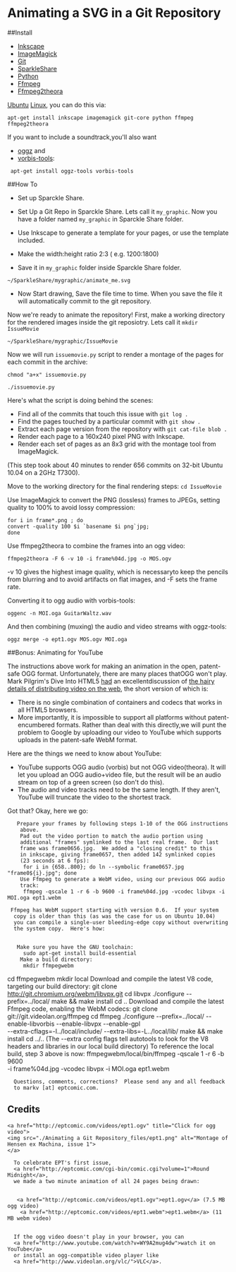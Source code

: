 # Animating a SVG in a Git Repository



##Install

- [Inkscape](http://inkscape.org)
- [ImageMagick](http://www.imagemagick.org/script/index.ph)      
- [Git](http://git-scm.com/)
- [SparkleShare](http://sparkleshare.org/)
- [Python](http://www.python.org/)
- [Ffmpeg](http://ffmpeg.org/)
- [Ffmpeg2theora](http://v2v.cc/~j/ffmpeg2theora/)  

<a href="http://www.ubuntu.com/">Ubuntu</a> <a href="http://www.kernel.org/">Linux</a>, you can do this via:

```
apt-get install inkscape imagemagick git-core python ffmpeg ffmpeg2theora

```
 If you want to include a soundtrack,you'll also want
 
- <a href="http://www.xiph.org/oggz/">oggz</a> and
- <a href="http://www.xiph.org/downloads/">vorbis-tools</a>:


```
 apt-get install oggz-tools vorbis-tools
```

##How To

- Set up Sparckle Share.

- Set Up a Git Repo in Sparckle Share. Lets call it `my_graphic`. Now you have a folder named  `my_graphic` in Sparckle Share folder.

- Use Inkscape to generate a template for your pages, or use the template included.

- Make the width:height ratio 2:3 ( e.g.  1200:1800)

- Save it in `my_graphic` folder inside Sparckle Share folder.  
```
~/SparkleShare/mygraphic/animate_me.svg
```

- Now Start drawing, Save the file time to time. When you save the file it will automatically commit to the git repository. 


Now we're ready to animate the repository!  First, make a working directory for the rendered images inside the git reposiotry.  Lets call it `mkdir IssueMovie`

```
~/SparkleShare/mygraphic/IssueMovie

```

Now we will run `issuemovie.py` script to render a montage of the pages for each commit in the archive:

```
chmod "a+x" issuemovie.py

./issuemovie.py

```
Here's what the script is doing behind the scenes:

- Find all of the commits that touch this issue with `git log .`
- Find the pages touched by a particular commit with `git show .`
- Extract each page version from the repository with `git cat-file blob .`
- Render each page to a 160x240 pixel PNG with Inkscape.
- Render each set of pages as an 8x3 grid with the montage tool from ImageMagick.

(This step took about 40 minutes to render 656 commits on 32-bit Ubuntu 10.04 on a 2GHz T7300).

Move to the working directory for the final rendering steps:
```cd IssueMovie```

Use ImageMagick to convert the PNG (lossless) frames to JPEGs, setting quality to 100% to avoid lossy compression:
```
for i in frame*.png ; do
convert -quality 100 $i `basename $i png`jpg;
done
```
Use ffmpeg2theora to combine the frames into an ogg video:

```
ffmpeg2theora -F 6 -v 10 -i frame%04d.jpg -o MOS.ogv
```
-v 10  gives the highest image quality, which is necessaryto keep the pencils from blurring and to avoid artifacts on flat images, and  -F  sets the frame rate.  

Converting it to ogg audio with vorbis-tools:
```
oggenc -n MOI.oga GuitarWaltz.wav
```
And then combining (muxing) the audio and video streams with oggz-tools:

```
oggz merge -o ept1.ogv MOS.ogv MOI.oga
```


##Bonus: Animating for YouTube

The instructions above work for making an animation in the open, patent-safe OGG format.  Unfortunately, there are many places thatOGG won't play.  Mark Pilgrim's Dive Into HTML5 <a title="410" href="http://eptcomic.com/images/410.png">had</a> an excellentdiscussion of <a title="cached copy from the internet archive" href="http://web.archive.org/web/20110726002026/http://diveintohtml5.org/video.html">the hairy details of distributing video on the web</a>, the short version of which is:
- There is no single combination of containers and codecs that works in all HTML5 browsers.</blockquote>
- More importantly, it is impossible to support all platforms without patent-encumbered formats.  Rather than deal with this directly,we will punt the problem to Google by uploading our video to YouTube which supports uploads in the patent-safe WebM format.


Here are the things we need to know about YouTube:


- YouTube supports OGG audio (vorbis) but not OGG video(theora).  It will let you upload an OGG audio+video file, but the result will be an audio stream on top of a green screen (so don't do this).
- The audio and video tracks need to be the same length.  If they aren't, YouTube will truncate the video to the shortest track.


Got that?  Okay, here we go:


       Prepare your frames by following steps 1-10 of the OGG instructions
        above.
        Pad out the video portion to match the audio portion using
        additional "frames" symlinked to the last real frame.  Our last
        frame was frame0656.jpg.  We added a "closing credit" to this
        in inkscape, giving frame0657, then added 142 symlinked copies
        (23 seconds at 6 fps):
         for i in {658..800}; do ln --symbolic frame0657.jpg "frame0${i}.jpg"; done
        Use Ffmpeg to generate a WebM video, using our previous OGG audio
        track:
         ffmpeg -qscale 1 -r 6 -b 9600 -i frame%04d.jpg -vcodec libvpx -i MOI.oga ept1.webm

     Ffmpeg has WebM support starting with version 0.6.  If your system
      copy is older than this (as was the case for us on Ubuntu 10.04)
      you can compile a single-user bleeding-edge copy without overwriting
      the system copy.  Here's how:


       Make sure you have the GNU toolchain:
         sudo apt-get install build-essential
        Make a build directory:
         mkdir ffmpegwebm
cd ffmpegwebm
mkdir local
        Download and compile the latest V8 code, targeting our build
        directory:
         git clone http://git.chromium.org/webm/libvpx.git
cd libvpx
./configure --prefix=../local/
make &amp;&amp; make install
cd ..
        Download and compile the latest Ffmpeg code, enabling the WebM
        codecs:
         git clone git://git.videolan.org/ffmpeg
cd ffmpeg
./configure --prefix=../local/ --enable-libvorbis --enable-libvpx --enable-gpl \
--extra-cflags=-I../local/include/ --extra-libs=-L../local/lib/
make &amp;&amp; make install
cd ../..
         (The  --extra
          config flags tell autotools to look for the V8 headers and libraries
          in our local build directory)
        To reference the local build, step 3 above is now:
         ffmpegwebm/local/bin/ffmpeg -qscale 1 -r 6 -b 9600 \
-i frame%04d.jpg -vcodec libvpx -i MOI.oga ept1.webm



      Questions, comments, corrections?  Please send any and all feedback
      to markv [at] eptcomic.com.



## Credits
    <a href="http://eptcomic.com/videos/ept1.ogv" title="Click for ogg video">
    <img src="./Animating a Git Repository_files/ept1.png" alt="Montage of Hensen ex Machina, issue 1">
    </a>

      To celebrate EPT's first issue,
      <a href="http://eptcomic.com/cgi-bin/comic.cgi?volume=1">Round Midnight</a>,
      we made a two minute animation of all 24 pages being drawn:


       <a href="http://eptcomic.com/videos/ept1.ogv">ept1.ogv</a> (7.5 MB ogg video)
        <a href="http://eptcomic.com/videos/ept1.webm">ept1.webm</a> (11 MB webm video)


      If the ogg video doesn't play in your browser, you can
      <a href="http://www.youtube.com/watch?v=WY9A2mug4dw">watch it on YouTube</a>
      or install an ogg-compatible video player like
      <a href="http://www.videolan.org/vlc/">VLC</a>.
